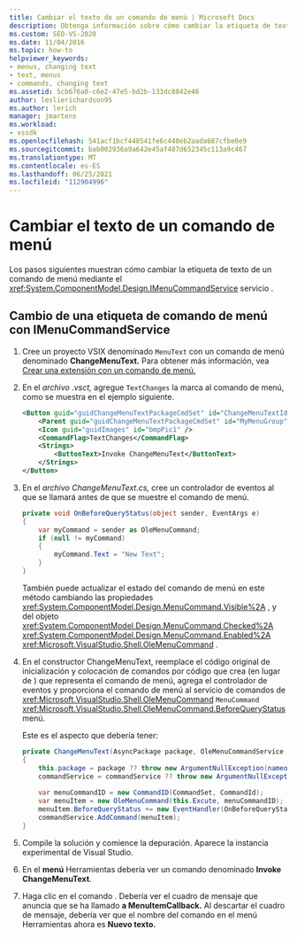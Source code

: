 ```yaml
---
title: Cambiar el texto de un comando de menú | Microsoft Docs
description: Obtenga información sobre cómo cambiar la etiqueta de texto de un comando de menú mediante el servicio IMenuCommandService revisando este ejemplo de código.
ms.custom: SEO-VS-2020
ms.date: 11/04/2016
ms.topic: how-to
helpviewer_keywords:
- menus, changing text
- text, menus
- commands, changing text
ms.assetid: 5cb676a0-c6e2-47e5-bd2b-133dc8842e46
author: leslierichardson95
ms.author: lerich
manager: jmartens
ms.workload:
- vssdk
ms.openlocfilehash: 541acf1bcf448541fe6c440eb2aada687cfbe0e9
ms.sourcegitcommit: bab002936a9a642e45af407d652345c113a9c467
ms.translationtype: MT
ms.contentlocale: es-ES
ms.lasthandoff: 06/25/2021
ms.locfileid: "112904996"
---
```

# <a name="change-the-text-of-a-menu-command"></a>Cambiar el texto de un comando de menú
Los pasos siguientes muestran cómo cambiar la etiqueta de texto de un comando de menú mediante el <xref:System.ComponentModel.Design.IMenuCommandService> servicio .

## <a name="changing-a-menu-command-label-with-the-imenucommandservice"></a>Cambio de una etiqueta de comando de menú con IMenuCommandService

1. Cree un proyecto VSIX denominado `MenuText` con un comando de menú denominado **ChangeMenuText.** Para obtener más información, vea [Crear una extensión con un comando de menú.](../extensibility/creating-an-extension-with-a-menu-command.md)

2. En el *archivo .vsct,* agregue `TextChanges` la marca al comando de menú, como se muestra en el ejemplo siguiente.

    ```xml
    <Button guid="guidChangeMenuTextPackageCmdSet" id="ChangeMenuTextId" priority="0x0100" type="Button">
        <Parent guid="guidChangeMenuTextPackageCmdSet" id="MyMenuGroup" />
        <Icon guid="guidImages" id="bmpPic1" />
        <CommandFlag>TextChanges</CommandFlag>
        <Strings>
            <ButtonText>Invoke ChangeMenuText</ButtonText>
        </Strings>
    </Button>
    ```

3. En el *archivo ChangeMenuText.cs,* cree un controlador de eventos al que se llamará antes de que se muestre el comando de menú.

    ```csharp
    private void OnBeforeQueryStatus(object sender, EventArgs e)
    {
        var myCommand = sender as OleMenuCommand;
        if (null != myCommand)
        {
            myCommand.Text = "New Text";
        }
    }
    ```

    También puede actualizar el estado del comando de menú en este método cambiando las propiedades <xref:System.ComponentModel.Design.MenuCommand.Visible%2A> , y del objeto <xref:System.ComponentModel.Design.MenuCommand.Checked%2A> <xref:System.ComponentModel.Design.MenuCommand.Enabled%2A> <xref:Microsoft.VisualStudio.Shell.OleMenuCommand> .

4. En el constructor ChangeMenuText, reemplace el código original de inicialización y colocación de comandos por código que crea (en lugar de ) que representa el comando de menú, agrega el controlador de eventos y proporciona el comando de menú al servicio de comandos de <xref:Microsoft.VisualStudio.Shell.OleMenuCommand> `MenuCommand` <xref:Microsoft.VisualStudio.Shell.OleMenuCommand.BeforeQueryStatus> menú.

    Este es el aspecto que debería tener:

    ```csharp
    private ChangeMenuText(AsyncPackage package, OleMenuCommandService commandService)
    {
        this.package = package ?? throw new ArgumentNullException(nameof(package));
        commandService = commandService ?? throw new ArgumentNullException(nameof(commandService));
        
        var menuCommandID = new CommandID(CommandSet, CommandId);
        var menuItem = new OleMenuCommand(this.Excute, menuCommandID);
        menuItem.BeforeQueryStatus += new EventHandler(OnBeforeQueryStatus);
        commandService.AddCommand(menuItem);
    }
    ```

5. Compile la solución y comience la depuración. Aparece la instancia experimental de Visual Studio.

6. En el **menú** Herramientas debería ver un comando denominado **Invoke ChangeMenuText**.

7. Haga clic en el comando . Debería ver el cuadro de mensaje que anuncia que se ha llamado **a MenuItemCallback.** Al descartar el cuadro de mensaje, debería ver que el nombre del comando en el menú Herramientas ahora es **Nuevo texto.**
